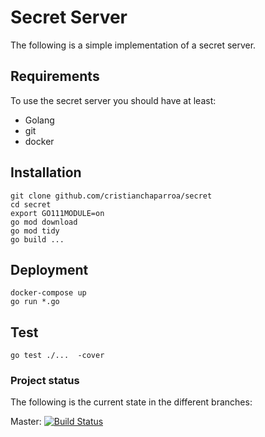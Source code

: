 # Secret Server

The following is a simple implementation of a secret server.


## Requirements

To use the secret server you should have at least:

- Golang
- git
- docker

## Installation

```
git clone github.com/cristianchaparroa/secret
cd secret
export GO111MODULE=on
go mod download
go mod tidy
go build ...
```

## Deployment

```
docker-compose up
go run *.go
```

## Test

```
go test ./...  -cover
```

### Project status

The following is the current state in the different branches:

Master: [![Build Status](https://travis-ci.org/cristianchaparroa/secret.svg?branch=master)](https://travis-ci.org/cristianchaparroa/secret)

